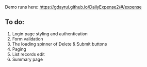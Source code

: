 Demo runs here: https://gdayrui.github.io/DailyExpense2/#/expense

## To do:
1. Login page styling and authentication 
2. Form validation
3. The loading spinner of Delete & Submit buttons
4. Paging
4. List records edit
5. Summary page




